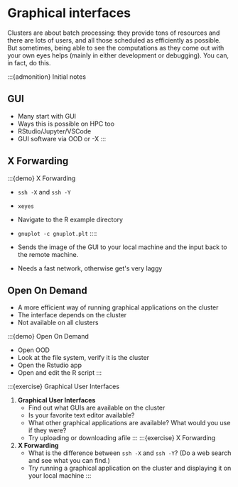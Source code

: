 # Graphical interfaces

Clusters are about batch processing: they provide tons of resources
and there are lots of users, and all those scheduled as efficiently as
possible. But sometimes, being able to see the computations as they
come out with your own eyes helps (mainly in either development or
debugging).  You can, in fact, do this.

:::{admonition} Initial notes
## GUI

- Many start with GUI
- Ways this is possible on HPC too
- RStudio/Jupyter/VSCode
- GUI software via OOD or -X
:::


## X Forwarding

:::{demo} X Forwarding
- `ssh -X` and `ssh -Y`
- `xeyes`
- Navigate to the R example directory
- `gnuplot -c gnuplot.plt`
::::

- Sends the image of the GUI to your local machine and
  the input back to the remote machine.
- Needs a fast network, otherwise get's very laggy


## Open On Demand

- A more efficient way of running graphical applications
  on the cluster
- The interface depends on the cluster
- Not available on all clusters

:::{demo} Open On Demand
- Open OOD
- Look at the file system, verify it is the cluster
- Open the Rstudio app
- Open and edit the R script
:::


:::{exercise} Graphical User Interfaces
1. **Graphical User Interfaces**
   - Find out what GUIs are available on the cluster
   - Is your favorite text editor available?
   - What other graphical applications are available? What would you use if they were?
   - Try uploading or downloading afile
:::
:::{exercise} X Forwarding
1. **X Forwarding**
   - What is the difference between `ssh -X` and `ssh -Y`? (Do a web search and see what you can find.)
   - Try running a graphical application on the cluster and displaying it on your local machine
:::
